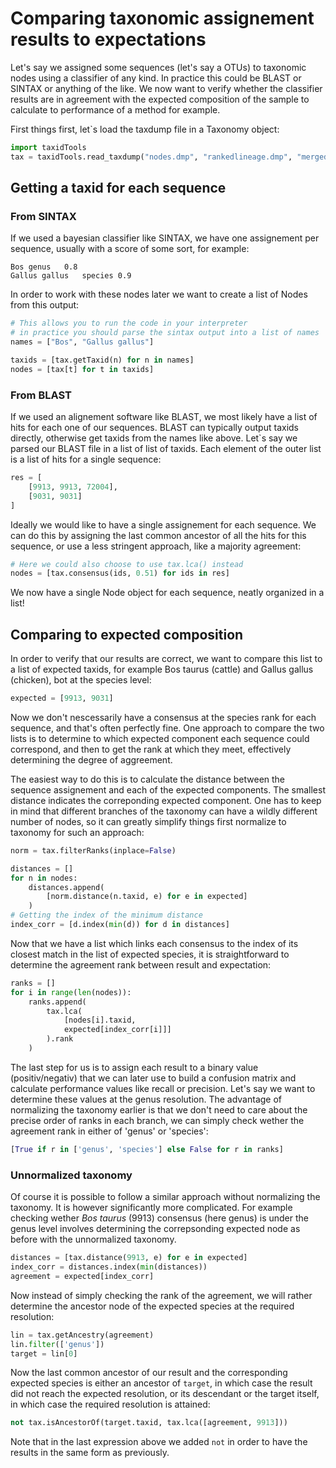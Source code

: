 # Comparing taxonomic assignement results to expectations

Let's say we assigned some sequences (let's say a OTUs) to taxonomic nodes using 
a classifier of any kind. In practice this could be BLAST or SINTAX
or anything of the like. We now want to verify whether the classifier results
are in agreement with the expected composition of the sample to calculate to performance 
of a method for example.

First things first, let`s load the taxdump file in a Taxonomy object:
``` py
import taxidTools
tax = taxidTools.read_taxdump("nodes.dmp", "rankedlineage.dmp", "merged.dmp")
```

## Getting a taxid for each sequence

### From SINTAX

If we used a bayesian classifier like SINTAX, we have one assignement per sequence,
usually with  a score of some sort, for example:

```
Bos genus   0.8
Gallus gallus   species 0.9
```

In order to work with these nodes later we want to create a list of Nodes from this output:

``` py
# This allows you to run the code in your interpreter
# in practice you should parse the sintax output into a list of names
names = ["Bos", "Gallus gallus"]

taxids = [tax.getTaxid(n) for n in names]
nodes = [tax[t] for t in taxids]
```

### From BLAST

If we used an alignement software like BLAST, we most likely have a list of hits for each 
one of our sequences. BLAST can typically output taxids directly, otherwise get taxids from the 
names like above. Let`s say we parsed our BLAST file in a list of list of taxids. Each element of
the outer list is a list of hits for a single sequence:

``` py
res = [
    [9913, 9913, 72004],
    [9031, 9031]
]
```

Ideally we would like to have a single assignement for each sequence. We can do this by assigning the last common ancestor 
of all the hits for this sequence, or use a less stringent approach, like a majority agreement:

``` py
# Here we could also choose to use tax.lca() instead
nodes = [tax.consensus(ids, 0.51) for ids in res]
```

We now have a single Node object for each sequence, neatly organized in a list!

## Comparing to expected composition

In order to verify that our results are correct, we want to compare 
this list to a list of expected taxids, for example Bos taurus (cattle) and 
Gallus gallus (chicken), bot at the species level:

``` py
expected = [9913, 9031] 
```

Now we don't nescessarily have a consensus at the species rank for each sequence, and that's often
perfectly fine. One approach to compare the two lists is to determine to which expected 
component each sequence could correspond, and then to get the rank at which they meet, effectively 
determining the degree of aggreement.

The easiest way to do this is to calculate the distance between the sequence assignement and each of the 
expected components. The smallest distance indicates the correponding expected component.
One has to keep in mind that different branches of the taxonomy can have a wildly different number of nodes,
so it can greatly simplify things first normalize to taxonomy for such an approach:

``` py
norm = tax.filterRanks(inplace=False)

distances = []
for n in nodes:
    distances.append(
        [norm.distance(n.taxid, e) for e in expected]
    )
# Getting the index of the minimum distance
index_corr = [d.index(min(d)) for d in distances]
```

Now that we have a list which links each consensus to the index of its closest match in the list of 
expected species, it is straightforward to determine the agreement rank between result and expectation:

``` py
ranks = []
for i in range(len(nodes)):
    ranks.append(
        tax.lca(
            [nodes[i].taxid,
            expected[index_corr[i]]]
        ).rank
    )
```

The last step for us is to assign each result to a binary value (positiv/negativ) that we can
later use to build a confusion matrix and calculate performance values like recall or precision.
Let's say we want to determine these values at the genus resolution. The advantage of normalizing 
the taxonomy earlier is that we don't need to care about the precise order of ranks in each branch,
we can simply check wether the agreement rank in either of 'genus' or 'species':

``` py
[True if r in ['genus', 'species'] else False for r in ranks]
```

### Unnormalized taxonomy

Of course it is possible to follow a similar approach without normalizing the taxonomy. It is however
significantly more complicated. For example checking wether *Bos taurus* (9913) consensus (here genus) is
under the genus level involves determining the correpsonding expected node as before with the unnormalized taxonomy.

``` py
distances = [tax.distance(9913, e) for e in expected]
index_corr = distances.index(min(distances))
agreement = expected[index_corr]
```

Now instead of simply checking the rank of the agreement, we will rather determine the ancestor
node of the expected species at the required resolution:

``` py
lin = tax.getAncestry(agreement)
lin.filter(['genus'])
target = lin[0]
```

Now the last common ancestor of our result and the corresponding expected species is either
an ancestor of `target`, in which case the result did not reach the expected resolution,
or its descendant or the target itself, in which case the required resolution is attained:

``` py
not tax.isAncestorOf(target.taxid, tax.lca([agreement, 9913]))
```

Note that in the last expression above we added `not` in order to have the results in the same form 
as previously.
